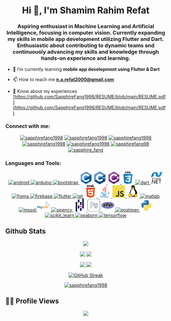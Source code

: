 <h1 align="center">Hi 👋, I'm Shamim Rahim Refat</h1>
<h3 align="center">Aspiring enthusiast in Machine Learning and Artificial Intelligence, focusing in computer vision. Currently expanding my skills in mobile app development utilizing Flutter and Dart. Enthusiastic about contributing to dynamic teams and continuously advancing my skills and knowledge through hands-on experience and learning.</h3>

- 🌱 I’m currently learning **mobile app development using Flutter & Dart**

- 📫 How to reach me **n.a.refat2000@gmail.com**

- 📄 Know about my experiences [https://github.com/SapphireFang1998/RESUME/blob/main/RESUME.pdf](https://github.com/SapphireFang1998/RESUME/blob/main/RESUME.pdf)

<h3 align="left">Connect with me:</h3>
<p align="center">
    <a href="https://linkedin.com/in/sapphirefang1998" target="blank"><img align="center" src="https://raw.githubusercontent.com/rahuldkjain/github-profile-readme-generator/master/src/images/icons/Social/linked-in-alt.svg" alt="sapphirefang1998" height="30" width="40" /></a>
    <a href="https://kaggle.com/sapphirefang1998" target="blank"><img align="center" src="https://raw.githubusercontent.com/rahuldkjain/github-profile-readme-generator/master/src/images/icons/Social/kaggle.svg" alt="sapphirefang1998" height="30" width="40" /></a>
    <a href="https://fb.com/sapphirefang1998" target="blank"><img align="center" src="https://raw.githubusercontent.com/rahuldkjain/github-profile-readme-generator/master/src/images/icons/Social/facebook.svg" alt="sapphirefang1998" height="30" width="40" /></a>
    <a href="https://instagram.com/sapphirefang1998" target="blank"><img align="center" src="https://raw.githubusercontent.com/rahuldkjain/github-profile-readme-generator/master/src/images/icons/Social/instagram.svg" alt="sapphirefang1998" height="30" width="40" /></a>
    <a href="https://www.youtube.com/c/sapphirefang1998" target="blank"><img align="center" src="https://raw.githubusercontent.com/rahuldkjain/github-profile-readme-generator/master/src/images/icons/Social/youtube.svg" alt="sapphirefang1998" height="30" width="40" /></a>
    <a href="https://www.codechef.com/users/sapphirefang98" target="blank"><img align="center" src="https://cdn.jsdelivr.net/npm/simple-icons@3.1.0/icons/codechef.svg" alt="sapphirefang98" height="30" width="40" /></a>
    <a href="https://codeforces.com/profile/sapphire_fang" target="blank"><img align="center" src="https://raw.githubusercontent.com/rahuldkjain/github-profile-readme-generator/master/src/images/icons/Social/codeforces.svg" alt="sapphire_fang" height="30" width="40" /></a>
</p>

<h3 align="left">Languages and Tools:</h3>
<p align="center"> 
    <a href="https://developer.android.com" target="_blank" rel="noreferrer"> <img src="https://skillicons.dev/icons?i=androidstudio&theme=dark" alt="android" width="40" height="40"/> </a> 
    <a href="https://www.arduino.cc/" target="_blank" rel="noreferrer"> <img src="https://skillicons.dev/icons?i=arduino&theme=dark" alt="arduino" width="40" height="40"/> </a> 
    <a href="https://getbootstrap.com" target="_blank" rel="noreferrer"> <img src="https://skillicons.dev/icons?i=bootstrap&theme=dark" alt="bootstrap" width="40" height="40"/> </a> 
    <a href="https://www.cprogramming.com/" target="_blank" rel="noreferrer"> <img src="https://raw.githubusercontent.com/devicons/devicon/master/icons/c/c-original.svg" alt="c" width="40" height="40"/> </a> 
    <a href="https://www.w3schools.com/cpp/" target="_blank" rel="noreferrer"> <img src="https://raw.githubusercontent.com/devicons/devicon/master/icons/cplusplus/cplusplus-original.svg" alt="cplusplus" width="40" height="40"/> </a> 
    <a href="https://www.w3schools.com/cs/" target="_blank" rel="noreferrer"> <img src="https://raw.githubusercontent.com/devicons/devicon/master/icons/csharp/csharp-original.svg" alt="csharp" width="40" height="40"/> </a> 
    <a href="https://www.w3schools.com/css/" target="_blank" rel="noreferrer"> <img src="https://raw.githubusercontent.com/devicons/devicon/master/icons/css3/css3-original-wordmark.svg" alt="css3" width="40" height="40"/> </a> 
    <a href="https://dart.dev" target="_blank" rel="noreferrer"> <img src="https://www.vectorlogo.zone/logos/dartlang/dartlang-icon.svg" alt="dart" width="40" height="40"/> </a> 
    <a href="https://dotnet.microsoft.com/" target="_blank" rel="noreferrer"> <img src="https://raw.githubusercontent.com/devicons/devicon/master/icons/dot-net/dot-net-original-wordmark.svg" alt="dotnet" width="40" height="40"/> </a> 
    <a href="https://www.figma.com/" target="_blank" rel="noreferrer"> <img src="https://www.vectorlogo.zone/logos/figma/figma-icon.svg" alt="figma" width="40" height="40"/> </a> 
    <a href="https://firebase.google.com/" target="_blank" rel="noreferrer"> <img src="https://www.vectorlogo.zone/logos/firebase/firebase-icon.svg" alt="firebase" width="40" height="40"/> </a> 
    <a href="https://flutter.dev" target="_blank" rel="noreferrer"> <img src="https://www.vectorlogo.zone/logos/flutterio/flutterio-icon.svg" alt="flutter" width="40" height="40"/> </a> 
    <a href="https://git-scm.com/" target="_blank" rel="noreferrer"> <img src="https://www.vectorlogo.zone/logos/git-scm/git-scm-icon.svg" alt="git" width="40" height="40"/> </a> 
    <a href="https://www.w3.org/html/" target="_blank" rel="noreferrer"> <img src="https://raw.githubusercontent.com/devicons/devicon/master/icons/html5/html5-original-wordmark.svg" alt="html5" width="40" height="40"/> </a> 
    <a href="https://www.java.com" target="_blank" rel="noreferrer"> <img src="https://raw.githubusercontent.com/devicons/devicon/master/icons/java/java-original.svg" alt="java" width="40" height="40"/> </a> 
    <a href="https://developer.mozilla.org/en-US/docs/Web/JavaScript" target="_blank" rel="noreferrer"> <img src="https://raw.githubusercontent.com/devicons/devicon/master/icons/javascript/javascript-original.svg" alt="javascript" width="40" height="40"/> </a> 
    <a href="https://www.linux.org/" target="_blank" rel="noreferrer"> <img src="https://raw.githubusercontent.com/devicons/devicon/master/icons/linux/linux-original.svg" alt="linux" width="40" height="40"/> </a> 
    <a href="https://www.mathworks.com/" target="_blank" rel="noreferrer"> <img src="https://upload.wikimedia.org/wikipedia/commons/2/21/Matlab_Logo.png" alt="matlab" width="40" height="40"/> </a> 
    <a href="https://www.microsoft.com/en-us/sql-server" target="_blank" rel="noreferrer"> <img src="https://www.svgrepo.com/show/303229/microsoft-sql-server-logo.svg" alt="mssql" width="40" height="40"/> </a> 
    <a href="https://www.mysql.com/" target="_blank" rel="noreferrer"> <img src="https://raw.githubusercontent.com/devicons/devicon/master/icons/mysql/mysql-original-wordmark.svg" alt="mysql" width="40" height="40"/> </a> 
    <a href="https://opencv.org/" target="_blank" rel="noreferrer"> <img src="https://www.vectorlogo.zone/logos/opencv/opencv-icon.svg" alt="opencv" width="40" height="40"/> </a> 
    <a href="https://pandas.pydata.org/" target="_blank" rel="noreferrer"> <img src="https://raw.githubusercontent.com/devicons/devicon/2ae2a900d2f041da66e950e4d48052658d850630/icons/pandas/pandas-original.svg" alt="pandas" width="40" height="40"/> </a> 
    <a href="https://www.photoshop.com/en" target="_blank" rel="noreferrer"> <img src="https://raw.githubusercontent.com/devicons/devicon/master/icons/photoshop/photoshop-line.svg" alt="photoshop" width="40" height="40"/> </a> 
    <a href="https://www.php.net" target="_blank" rel="noreferrer"> <img src="https://raw.githubusercontent.com/devicons/devicon/master/icons/php/php-original.svg" alt="php" width="40" height="40"/> </a> 
    <a href="https://postman.com" target="_blank" rel="noreferrer"> <img src="https://www.vectorlogo.zone/logos/getpostman/getpostman-icon.svg" alt="postman" width="40" height="40"/> </a> 
    <a href="https://www.python.org" target="_blank" rel="noreferrer"> <img src="https://raw.githubusercontent.com/devicons/devicon/master/icons/python/python-original.svg" alt="python" width="40" height="40"/> </a> 
    <a href="https://scikit-learn.org/" target="_blank" rel="noreferrer"> <img src="https://upload.wikimedia.org/wikipedia/commons/0/05/Scikit_learn_logo_small.svg" alt="scikit_learn" width="40" height="40"/> </a> 
    <a href="https://seaborn.pydata.org/" target="_blank" rel="noreferrer"> <img src="https://seaborn.pydata.org/_images/logo-mark-lightbg.svg" alt="seaborn" width="40" height="40"/> </a> 
    <a href="https://www.tensorflow.org" target="_blank" rel="noreferrer"> <img src="https://www.vectorlogo.zone/logos/tensorflow/tensorflow-icon.svg" alt="tensorflow" width="40" height="40"/> </a> 
</p>

## Github Stats
<div align="center">
    
![](http://github-profile-summary-cards.vercel.app/api/cards/profile-details?username=SapphireFang1998&theme=aura_dark)

![](http://github-profile-summary-cards.vercel.app/api/cards/stats?username=SapphireFang1998&theme=aura)
![](http://github-profile-summary-cards.vercel.app/api/cards/productive-time?username=SapphireFang1998&theme=dracula&utcOffset=8)

![](http://github-profile-summary-cards.vercel.app/api/cards/repos-per-language?username=SapphireFang1998&theme=apprentice)
![](http://github-profile-summary-cards.vercel.app/api/cards/most-commit-language?username=SapphireFang1998&theme=apprentice)

[![GitHub Streak](https://streak-stats.demolab.com?user=SapphireFang1998&theme=dracula&card_width=700)](https://git.io/streak-stats)

</div>

<p align="center"> <a href="https://github.com/ryo-ma/github-profile-trophy"><img src="https://github-profile-trophy.vercel.app/?username=sapphirefang1998" alt="sapphirefang1998" /></a> </p>

## 🤵‍♂️ Profile Views
<div align="center">
    
![](https://count.getloli.com/@SapphireFang1998?name=SapphireFang1998&theme=booru-vp&padding=7&offset=0&align=bottom&scale=1&pixelated=1&darkmode=0)

</div>

